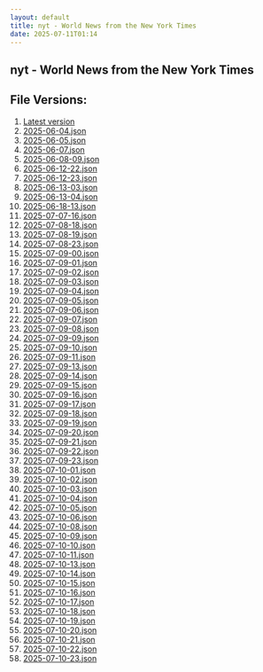 ```yaml
---
layout: default
title: nyt - World News from the New York Times
date: 2025-07-11T01:14
---
```


## nyt - World News from the New York Times

<div id="data-chart"></div>
<div id="data-table"></div>
<script>
document.addEventListener('DOMContentLoaded', function(){
  document.getElementById('data-table').textContent = 'This source isn't supported for tables yet.';
});
</script>

## File Versions:
1. [Latest version](./latest.json)
2. [2025-06-04.json](./2025-06-04.json)
3. [2025-06-05.json](./2025-06-05.json)
4. [2025-06-07.json](./2025-06-07.json)
5. [2025-06-08-09.json](./2025-06-08-09.json)
6. [2025-06-12-22.json](./2025-06-12-22.json)
7. [2025-06-12-23.json](./2025-06-12-23.json)
8. [2025-06-13-03.json](./2025-06-13-03.json)
9. [2025-06-13-04.json](./2025-06-13-04.json)
10. [2025-06-18-13.json](./2025-06-18-13.json)
11. [2025-07-07-16.json](./2025-07-07-16.json)
12. [2025-07-08-18.json](./2025-07-08-18.json)
13. [2025-07-08-19.json](./2025-07-08-19.json)
14. [2025-07-08-23.json](./2025-07-08-23.json)
15. [2025-07-09-00.json](./2025-07-09-00.json)
16. [2025-07-09-01.json](./2025-07-09-01.json)
17. [2025-07-09-02.json](./2025-07-09-02.json)
18. [2025-07-09-03.json](./2025-07-09-03.json)
19. [2025-07-09-04.json](./2025-07-09-04.json)
20. [2025-07-09-05.json](./2025-07-09-05.json)
21. [2025-07-09-06.json](./2025-07-09-06.json)
22. [2025-07-09-07.json](./2025-07-09-07.json)
23. [2025-07-09-08.json](./2025-07-09-08.json)
24. [2025-07-09-09.json](./2025-07-09-09.json)
25. [2025-07-09-10.json](./2025-07-09-10.json)
26. [2025-07-09-11.json](./2025-07-09-11.json)
27. [2025-07-09-13.json](./2025-07-09-13.json)
28. [2025-07-09-14.json](./2025-07-09-14.json)
29. [2025-07-09-15.json](./2025-07-09-15.json)
30. [2025-07-09-16.json](./2025-07-09-16.json)
31. [2025-07-09-17.json](./2025-07-09-17.json)
32. [2025-07-09-18.json](./2025-07-09-18.json)
33. [2025-07-09-19.json](./2025-07-09-19.json)
34. [2025-07-09-20.json](./2025-07-09-20.json)
35. [2025-07-09-21.json](./2025-07-09-21.json)
36. [2025-07-09-22.json](./2025-07-09-22.json)
37. [2025-07-09-23.json](./2025-07-09-23.json)
38. [2025-07-10-01.json](./2025-07-10-01.json)
39. [2025-07-10-02.json](./2025-07-10-02.json)
40. [2025-07-10-03.json](./2025-07-10-03.json)
41. [2025-07-10-04.json](./2025-07-10-04.json)
42. [2025-07-10-05.json](./2025-07-10-05.json)
43. [2025-07-10-06.json](./2025-07-10-06.json)
44. [2025-07-10-08.json](./2025-07-10-08.json)
45. [2025-07-10-09.json](./2025-07-10-09.json)
46. [2025-07-10-10.json](./2025-07-10-10.json)
47. [2025-07-10-11.json](./2025-07-10-11.json)
48. [2025-07-10-13.json](./2025-07-10-13.json)
49. [2025-07-10-14.json](./2025-07-10-14.json)
50. [2025-07-10-15.json](./2025-07-10-15.json)
51. [2025-07-10-16.json](./2025-07-10-16.json)
52. [2025-07-10-17.json](./2025-07-10-17.json)
53. [2025-07-10-18.json](./2025-07-10-18.json)
54. [2025-07-10-19.json](./2025-07-10-19.json)
55. [2025-07-10-20.json](./2025-07-10-20.json)
56. [2025-07-10-21.json](./2025-07-10-21.json)
57. [2025-07-10-22.json](./2025-07-10-22.json)
58. [2025-07-10-23.json](./2025-07-10-23.json)
